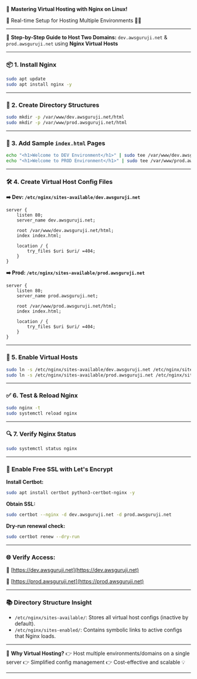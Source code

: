 🚀 **Mastering Virtual Hosting with Nginx on Linux!**

🔧 Real-time Setup for Hosting Multiple Environments 🧑‍💻

---

🔹 **Step-by-Step Guide to Host Two Domains:**
`dev.awsguruji.net` & `prod.awsguruji.net` using **Nginx Virtual Hosts**

---

### 📦 1. Install Nginx

```bash
sudo apt update
sudo apt install nginx -y
```

---

### 📁 2. Create Directory Structures

```bash
sudo mkdir -p /var/www/dev.awsguruji.net/html
sudo mkdir -p /var/www/prod.awsguruji.net/html
```

---

### 📝 3. Add Sample `index.html` Pages

```bash
echo "<h1>Welcome to DEV Environment</h1>" | sudo tee /var/www/dev.awsguruji.net/html/index.html
echo "<h1>Welcome to PROD Environment</h1>" | sudo tee /var/www/prod.awsguruji.net/html/index.html
```

---

### 🛠️ 4. Create Virtual Host Config Files

**➡️ Dev: `/etc/nginx/sites-available/dev.awsguruji.net`**

```nginx
server {
    listen 80;
    server_name dev.awsguruji.net;

    root /var/www/dev.awsguruji.net/html;
    index index.html;

    location / {
        try_files $uri $uri/ =404;
    }
}
```

**➡️ Prod: `/etc/nginx/sites-available/prod.awsguruji.net`**

```nginx
server {
    listen 80;
    server_name prod.awsguruji.net;

    root /var/www/prod.awsguruji.net/html;
    index index.html;

    location / {
        try_files $uri $uri/ =404;
    }
}
```

---

### 🔗 5. Enable Virtual Hosts

```bash
sudo ln -s /etc/nginx/sites-available/dev.awsguruji.net /etc/nginx/sites-enabled/
sudo ln -s /etc/nginx/sites-available/prod.awsguruji.net /etc/nginx/sites-enabled/
```

---

### ✅ 6. Test & Reload Nginx

```bash
sudo nginx -t
sudo systemctl reload nginx
```

---

### 🔍 7. Verify Nginx Status

```bash
sudo systemctl status nginx
```

---

### 🔐 **Enable Free SSL with Let's Encrypt**

**Install Certbot:**

```bash
sudo apt install certbot python3-certbot-nginx -y
```

**Obtain SSL:**

```bash
sudo certbot --nginx -d dev.awsguruji.net -d prod.awsguruji.net
```

**Dry-run renewal check:**

```bash
sudo certbot renew --dry-run
```

---

### 🌐 **Verify Access:**

🔗 [https://dev.awsguruji.net](https://dev.awsguruji.net)

🔗 [https://prod.awsguruji.net](https://prod.awsguruji.net)

---

### 📚 **Directory Structure Insight**

* `/etc/nginx/sites-available/`: Stores all virtual host configs (inactive by default).
* `/etc/nginx/sites-enabled/`: Contains symbolic links to active configs that Nginx loads.

---

💬 **Why Virtual Hosting?**
👉 Host multiple environments/domains on a single server
👉 Simplified config management
👉 Cost-effective and scalable 💡

---

